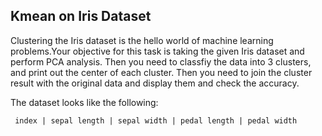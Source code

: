 ## Kmean on Iris Dataset  
Clustering the Iris dataset is the hello world of machine learning problems.Your objective for this task is taking the given Iris dataset and perform PCA analysis. Then you need to classfiy the data into 3 clusters, and print out the center of each cluster. Then you need to join the cluster result with the original data and display them and check the accuracy.

The dataset looks like the following:  
```
 index | sepal length | sepal width | pedal length | pedal width
```

